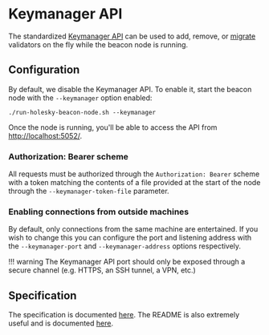 # Keymanager API

The standardized [Keymanager API](https://ethereum.github.io/keymanager-APIs/) can be used to add, remove, or [migrate](./migration.md) validators on the fly while the beacon node is running.

## Configuration

By default, we disable the Keymanager API.
To enable it, start the beacon node with the `--keymanager` option enabled:

```
./run-holesky-beacon-node.sh --keymanager
```

Once the node is running, you'll be able to access the API from [http://localhost:5052/](http://localhost:5052/).

### Authorization: Bearer scheme

All requests must be authorized through the `Authorization: Bearer` scheme with a token matching the contents of a file provided at the start of the node through the `--keymanager-token-file` parameter.

### Enabling connections from outside machines

By default, only connections from the same machine are entertained.
If you wish to change this you can configure the port and listening address with the `--keymanager-port` and `--keymanager-address` options respectively.

!!! warning
    The Keymanager API port should only be exposed through a secure channel (e.g. HTTPS, an SSH tunnel, a VPN, etc.)

## Specification

The specification is documented [here](https://ethereum.github.io/keymanager-APIs/).
The  README is also extremely useful and is documented [here](https://github.com/ethereum/keymanager-APIs/).
